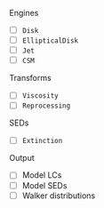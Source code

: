 Engines
- [ ] `Disk`
- [ ] `EllipticalDisk`
- [ ] `Jet`
- [ ] `CSM`

Transforms
- [ ] `Viscosity`
- [ ] `Reprocessing`

SEDs
- [ ] `Extinction`

Output
- [ ] Model LCs
- [ ] Model SEDs
- [ ] Walker distributions
